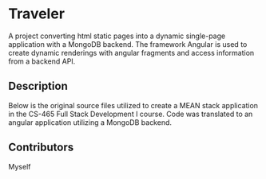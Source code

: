 
# Traveler
A project converting html static pages into a dynamic single-page application with a MongoDB backend. The framework Angular is used to create dynamic renderings with angular fragments and access information from a backend API.

## Description
Below is the original source files utilized to create a MEAN stack application in the CS-465 Full Stack Development I course. Code was translated to an angular application utilizing a MongoDB backend.

## Contributors
Myself

